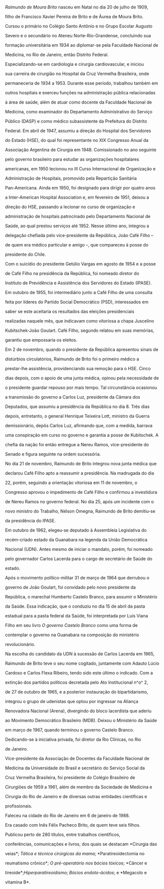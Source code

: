 

*Raimundo de Moura Brito* nasceu em Natal no dia 20 de julho de 1909,

filho de Francisco Xavier Pereira de Brito e de Áurea de Moura Brito.



Cursou o primário no Colégio Santo Antônio e no Grupo Escolar Augusto

Severo e o secundário no Ateneu Norte-Rio-Grandense, concluindo sua

formação universitária em 1934 ao diplomar-se pela Faculdade Nacional de

Medicina, no Rio de Janeiro, então Distrito Federal.



Especializando-se em cardiologia e cirurgia cardiovascular, e iniciou

sua carreira de cirurgião no Hospital da Cruz Vermelha Brasileira, onde

permaneceria de 1934 a 1953. Durante esse período, trabalhou também em

outros hospitais e exerceu funções na administração pública relacionadas

à área de saúde, além de atuar como docente da Faculdade Nacional de

Medicina, como examinador do Departamento Administrativo do Serviço

Público (DASP) e como médico subassistente da Prefeitura do Distrito

Federal. Em abril de 1947, assumiu a direção do Hospital dos Servidores

do Estado (HSE), do qual foi representante no XIX Congresso Anual da

Associação Argentina de Cirurgia em 1948. Comissionado no ano seguinte

pelo governo brasileiro para estudar as organizações hospitalares

americanas, em 1950 lecionou no III Curso Internacional de Organização e

Administração de Hospitais, promovido pela Repartição Sanitária

Pan-Americana. Ainda em 1950, foi designado para dirigir por quatro anos

a Inter-American Hospital Association e, em fevereiro de 1951, deixou a

direção do HSE, passando a lecionar no curso de organização e

administração de hospitais patrocinado pelo Departamento Nacional de

Saúde, ao qual prestou serviços até 1952. Nesse último ano, integrou a

delegação chefiada pelo vice-presidente da República, João Café Filho –

de quem era médico particular e amigo –, que compareceu à posse do

presidente do Chile.



Com o suicídio do presidente Getúlio Vargas em agosto de 1954 e a posse

de Café Filho na presidência da República, foi nomeado diretor do

Instituto de Previdência e Assistência dos Servidores do Estado (IPASE).

Em outubro de 1955, foi intermediário junto a Café Filho de uma consulta

feita por líderes do Partido Social Democrático (PSD), interessados em

saber se este aceitaria os resultados das eleições presidenciais

realizadas naquele mês, que indicavam como vitoriosa a chapa Juscelino

Kubitschek-João Goulart. Café Filho, segundo relatou em suas memórias,

garantiu que empossaria os eleitos.



Em 2 de novembro, quando o presidente da República apresentou sinais de

distúrbios circulatórios, Raimundo de Brito foi o primeiro médico a

prestar-lhe assistência, providenciando sua remoção para o HSE. Cinco

dias depois, com o apoio de uma junta médica, opinou pela necessidade de

o presidente guardar repouso por mais tempo. Tal circunstância ocasionou

a transmissão do governo a Carlos Luz, presidente da Câmara dos

Deputados, que assumiu a presidência da República no dia 8. Três dias

depois, entretanto, o general Henrique Teixeira Lott, ministro da Guerra

demissionário, depôs Carlos Luz, afirmando que, com a medida, barrava

uma conspiração em curso no governo e garantia a posse de Kubitschek. A

chefia da nação foi então entregue a Nereu Ramos, vice-presidente do

Senado e figura seguinte na ordem sucessória.



No dia 21 de novembro, Raimundo de Brito integrou nova junta médica que

declarou Café Filho apto a reassumir a presidência. Na madrugada do dia

22, porém, seguindo a orientação vitoriosa em 11 de novembro, o

Congresso aprovou o impedimento de Café Filho e confirmou a investidura

de Nereu Ramos no governo federal. No dia 25, após um incidente com o

novo ministro do Trabalho, Nélson Omegna, Raimundo de Brito demitiu-se

da presidência do IPASE.



Em outubro de 1962, elegeu-se deputado à Assembleia Legislativa do

recém-criado estado da Guanabara na legenda da União Democrática

Nacional (UDN). Antes mesmo de iniciar o mandato, porém, foi nomeado

pelo governador Carlos Lacerda para o cargo de secretário de Saúde do

estado.



Após o movimento político-militar 31 de março de 1964 que derrubou o

governo de João Goulart, foi convidado pelo novo presidente da

República, o marechal Humberto Castelo Branco, para assumir o Ministério

da Saúde. Essa indicação, que o conduziu no dia 15 de abril da pasta

estadual para a pasta federal da Saúde, foi interpretada por Luís Viana

Filho em seu livro *O governo Castelo Branco* como uma forma de

contemplar o governo na Guanabara na composição do ministério

revolucionário.



Na escolha do candidato da UDN à sucessão de Carlos Lacerda em 1965,

Raimundo de Brito teve o seu nome cogitado, juntamente com Adauto Lúcio

Cardoso e Carlos Flexa Ribeiro, tendo sido este último o indicado. Com a

extinção dos partidos políticos decretada pelo Ato Institucional n^o^ 2,

de 27 de outubro de 1965, e a posterior instauração do bipartidarismo,

integrou o grupo de udenistas que optou por ingressar na Aliança

Renovadora Nacional (Arena), divergindo do bloco lacerdista que aderiu

ao Movimento Democrático Brasileiro (MDB). Deixou o Ministério da Saúde

em março de 1967, quando terminou o governo Castelo Branco.



Dedicando-se à iniciativa privada, foi diretor da Rio Clínicas, no Rio

de Janeiro.



Vice-presidente da Associação de Docentes da Faculdade Nacional de

Medicina da Universidade do Brasil e secretário do Serviço Social da

Cruz Vermelha Brasileira, foi presidente do Colégio Brasileiro de

Cirurgiões de 1959 a 1961, além de membro da Sociedade de Medicina e

Cirurgia do Rio de Janeiro e de diversas outras entidades científicas e

profissionais.



Faleceu na cidade do Rio de Janeiro em 6 de janeiro de 1988.



Era casado com Inês Félix Pacheco Brito, de quem teve seis filhos.



Publicou perto de 280 títulos, entre trabalhos científicos,

conferências, comunicações e livros, dos quais se destacam *Cirurgia das

veias*; *Tática e técnica cirúrgicas da mama*; *Paratireoidectomia no

reumatismo crônico*; *O pré*-*operatório nos bócios tóxicos*; *Câncer e

tireoide*;*Hiperparatireoidismo*; *Bócios endoto-ácidos*; e *Megacolo e

vitamina B*.



